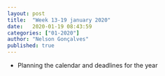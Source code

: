 ```yaml
---
layout: post
title:  "Week 13-19 january 2020"
date:   2020-01-19 08:43:59
categories: ["01-2020"]
author: "Nelson Gonçalves"
published: true
---
```


* Planning the calendar and deadlines for the year

